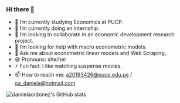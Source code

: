 ### Hi there 👋

- 🔭 I’m currently studying Economics at PUCP.
- 🌱 I’m currently doing an internship. 
- 👯 I’m looking to collaborate in an economic development research project.
- 🤔 I’m looking for help with macro econometric models.
- 💬 Ask me about econometric linear models and Web Scraping, 
- 😄 Pronouns: she/her
- ⚡ Fun fact: I like watching suspense movies.
- 📫 How to reach me: a20193426@pucp.edu.pe / oa_daniela@hotmail.com

![daniielaordonez's GitHub stats](https://github-readme-stats.vercel.app/api?username=daniielaordonez&show_icons=true&theme=radical)
